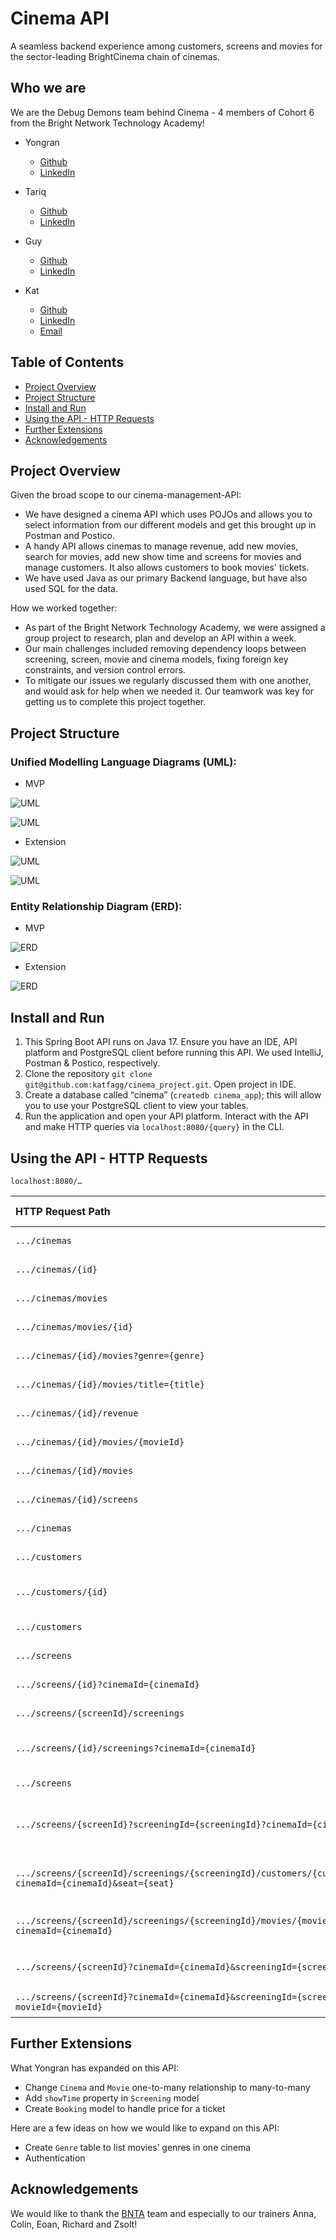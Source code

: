 # Cinema API

A seamless backend experience among customers, screens and movies for the sector-leading BrightCinema chain of cinemas.

## Who we are
We are the Debug Demons team behind Cinema - 4 members of Cohort 6 from the Bright Network Technology Academy!

- Yongran
	- [Github](https://github.com/YoyoMai98)
	- [LinkedIn](https://www.linkedin.com/in/yongran-mai/)

- Tariq
	- [Github](https://github.com/Tariq-Hennache)
	- [LinkedIn](https://www.linkedin.com/in/tariq-hennache/)
- Guy
	- [Github](https://github.com/GuyTheCoder)
	- [LinkedIn](https://www.linkedin.com/in/guy-chalk/)
- Kat
	- [Github](https://github.com/katfagg)
	- [LinkedIn](https://www.linkedin.com/in/katfagg/)
	- [Email](katjfagg@gmail.com)


## Table of Contents
- [Project Overview](#project-overview)
- [Project Structure](#project-structure)
- [Install and Run](#install-and-run)
- [Using the API - HTTP Requests](#using-the-api---http-request)
- [Further Extensions](#further-extensions)
- [Acknowledgements](#acknowledgments)


## Project Overview
Given the broad scope to our cinema-management-API:
- We have designed a cinema API which uses POJOs and allows you to select information from our different models and get this brought up in Postman and Postico.
- A handy API allows cinemas to manage revenue, add new movies, search for movies, add new show time and screens for movies and manage customers. It also allows customers to book movies' tickets.
- We have used Java as our primary Backend language, but have also used SQL for the data.

How we worked together:
- As part of the Bright Network Technology Academy, we were assigned a group project to research, plan and develop an API within a week.
- Our main challenges included removing dependency loops between screening, screen, movie and cinema models, fixing foreign key constraints, and version control errors. 
- To mitigate our issues we regularly discussed them with one another, and would ask for help when we needed it. Our teamwork was key for getting us to complete this project together.

## Project Structure
### Unified Modelling Language Diagrams (UML):

- MVP

![UML](https://github.com/katfagg/cinema_project/blob/main/Class%20Diagram%20Final.png)

![UML](https://github.com/katfagg/cinema_project/blob/main/UML%20Final.png)

- Extension

![UML](https://github.com/YoyoMai98/cinema_project/blob/main/extension_uml_model.png)

![UML](https://github.com/YoyoMai98/cinema_project/blob/main/extensions_uml_controller.png)

### Entity Relationship Diagram (ERD):

- MVP

![ERD](https://github.com/katfagg/cinema_project/blob/main/ERD%20Final.png)

- Extension

![ERD](https://github.com/YoyoMai98/cinema_project/blob/main/extension_erd.png)

## Install and Run

1. This Spring Boot API runs on Java 17. Ensure you have an IDE, API platform and PostgreSQL client before running this API. We used IntelliJ, Postman & Postico, respectively. 
2. Clone the repository `git clone git@github.com:katfagg/cinema_project.git`. Open project in IDE.
3. Create a database called “cinema” (`createdb cinema_app`); this will allow you to use your PostgreSQL client to view your tables.
4. Run the application and open your API platform. Interact with the API and make HTTP queries via `localhost:8080/{query}` in the CLI.


## Using the API - HTTP Requests

`localhost:8080/…`

| HTTP Request Path                                                        | Request Type | Description                                      |
|:-------------------------------------------------------------------------|:-------------|:-------------------------------------------------|
| `.../cinemas` |`GET` | Get All Cinemas |
|`.../cinemas/{id}`| `GET` | Get Cinema By ID |
|`.../cinemas/movies` |`GET` | Get All Movies  |
|`.../cinemas/movies/{id}`|`GET`| Get Movie By ID|
|`.../cinemas/{id}/movies?genre={genre}`|`GET`| Get Movie By Genre |
|`.../cinemas/{id}/movies/title={title}`|`GET`| Get Movie By Title|
|`.../cinemas/{id}/revenue`|`GET`| Get Total Revenue|
| `.../cinemas/{id}/movies/{movieId}`  | `DELETE`  | Cancel Movie  |
| `.../cinemas/{id}/movies`  | `POST`  | Add Movie To Cinema  |
| `.../cinemas/{id}/screens`  | `POST`  | Add Screen To Cinema |
| `.../cinemas`  | `POST`  | Create Cinema  |
| `.../customers` | `GET` | Get All Customers |
|`.../customers/{id}` | `GET` | Get Customer By ID |
| `.../customers` | `POST` | Create New Customers |
| `.../screens` | `GET` | Get All Screens 
| `.../screens/{id}?cinemaId={cinemaId}` | `GET` | Get Screen By ID |
| `.../screens/{screenId}/screenings` | `GET` | Get All Screenings |
| `.../screens/{id}/screenings?cinemaId={cinemaId}` | `GET` | Get Screening By ID |
| `.../screens` | `POST` | Create New Screen |
| `.../screens/{screenId}?screeningId={screeningId}?cinemaId={cinemaId}` | `POST` | Create/Add New Screening To Screen |
| `.../screens/{screenId}/screenings/{screeningId}/customers/{customerId}?cinemaId={cinemaId}&seat={seat}` | `POST` | Add New Customer To Screening |
| `.../screens/{screenId}/screenings/{screeningId}/movies/{movieId}?cinemaId={cinemaId}` | `POST` | Add New Movie To Screening |
| `.../screens/{screenId}?cinemaId={cinemaId}&screeningId={screeningId}` | `DELETE` | Delete Screening By ID |
| `.../screens/{screenId}?cinemaId={cinemaId}&screeningId={screeningId}?movieId={movieId}` | `DELETE` | Delete Movie By ID |


## Further Extensions

What Yongran has expanded on this API:

- Change `Cinema` and `Movie` one-to-many relationship to many-to-many
- Add `showTime` property in `Screening` model
- Create `Booking` model to handle price for a ticket

Here are a few ideas on how we would like to expand on this API:
- Create `Genre` table to list movies’ genres in one cinema
- Authentication


## Acknowledgements
We would like to thank the [BNTA](https://techacademy.brightnetwork.co.uk/) team and especially to our trainers Anna, Colin, Eoan, Richard and Zsolt!
